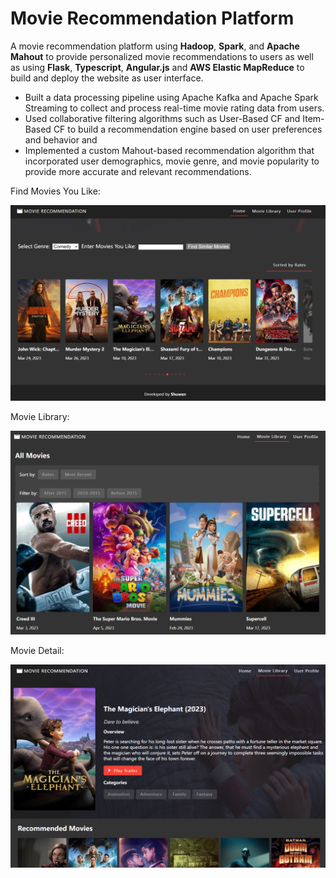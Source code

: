 # Movie Recommendation Platform

A movie recommendation platform using **Hadoop**, **Spark**, and **Apache Mahout** to provide personalized movie recommendations to users as well as using **Flask**, **Typescript**, **Angular.js** and **AWS Elastic MapReduce** to build and deploy the website as user interface. 

* Built a data processing pipeline using Apache Kafka and Apache Spark Streaming to collect and process real-time movie rating data from users.
* Used collaborative filtering algorithms such as User-Based CF and Item-Based CF to build a recommendation engine based on user preferences and behavior and 
* Implemented a custom Mahout-based recommendation algorithm that incorporated user demographics, movie genre, and movie popularity to provide more accurate and relevant recommendations.

Find Movies You Like:

![Alt text](https://github.com/shuw1101/Movie_Recommendation_Platform/blob/main/demo/findSimilarMovie.png)

Movie Library:

![Alt text](https://github.com/shuw1101/Movie_Recommendation_Platform/blob/main/demo/movieLib.png)

Movie Detail:

![Alt text](https://github.com/shuw1101/Movie_Recommendation_Platform/blob/main/demo/movieDetail.png)







